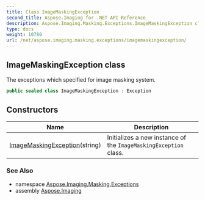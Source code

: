 ```yaml
---
title: Class ImageMaskingException
second_title: Aspose.Imaging for .NET API Reference
description: Aspose.Imaging.Masking.Exceptions.ImageMaskingException class. The exceptions which specified for image masking system
type: docs
weight: 10780
url: /net/aspose.imaging.masking.exceptions/imagemaskingexception/
---
```

## ImageMaskingException class

The exceptions which specified for image masking system.

```csharp
public sealed class ImageMaskingException : Exception
```

## Constructors

| Name | Description |
| --- | --- |
| [ImageMaskingException](imagemaskingexception/)(string) | Initializes a new instance of the `ImageMaskingException` class. |

### See Also

* namespace [Aspose.Imaging.Masking.Exceptions](../../aspose.imaging.masking.exceptions/)
* assembly [Aspose.Imaging](../../)


